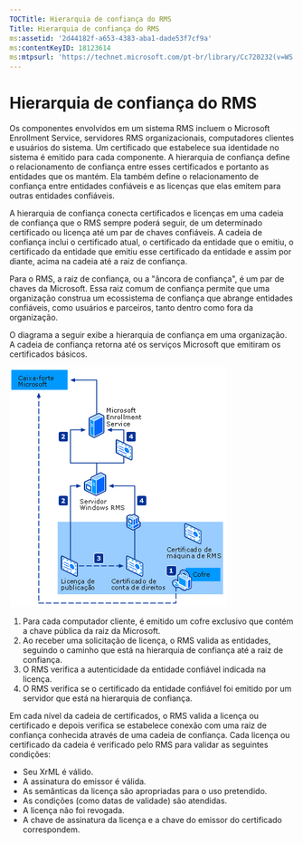 ```yaml
---
TOCTitle: Hierarquia de confiança do RMS
Title: Hierarquia de confiança do RMS
ms:assetid: '2d44182f-a653-4383-aba1-dade53f7cf9a'
ms:contentKeyID: 18123614
ms:mtpsurl: 'https://technet.microsoft.com/pt-br/library/Cc720232(v=WS.10)'
---
```


Hierarquia de confiança do RMS
==============================

Os componentes envolvidos em um sistema RMS incluem o Microsoft Enrollment Service, servidores RMS organizacionais, computadores clientes e usuários do sistema. Um certificado que estabelece sua identidade no sistema é emitido para cada componente. A hierarquia de confiança define o relacionamento de confiança entre esses certificados e portanto as entidades que os mantém. Ela também define o relacionamento de confiança entre entidades confiáveis e as licenças que elas emitem para outras entidades confiáveis.

A hierarquia de confiança conecta certificados e licenças em uma cadeia de confiança que o RMS sempre poderá seguir, de um determinado certificado ou licença até um par de chaves confiáveis. A cadeia de confiança inclui o certificado atual, o certificado da entidade que o emitiu, o certificado da entidade que emitiu esse certificado da entidade e assim por diante, acima na cadeia até a raiz de confiança.

Para o RMS, a raiz de confiança, ou a "âncora de confiança", é um par de chaves da Microsoft. Essa raiz comum de confiança permite que uma organização construa um ecossistema de confiança que abrange entidades confiáveis, como usuários e parceiros, tanto dentro como fora da organização.

O diagrama a seguir exibe a hierarquia de confiança em uma organização. A cadeia de confiança retorna até os serviços Microsoft que emitiram os certificados básicos.

![](images/Cc720232.6c169175-94fb-4ec0-93bc-12748aae3ac4(WS.10).gif)  
1.  Para cada computador cliente, é emitido um cofre exclusivo que contém a chave pública da raiz da Microsoft.
2.  Ao receber uma solicitação de licença, o RMS valida as entidades, seguindo o caminho que está na hierarquia de confiança até a raiz de confiança.
3.  O RMS verifica a autenticidade da entidade confiável indicada na licença.
4.  O RMS verifica se o certificado da entidade confiável foi emitido por um servidor que está na hierarquia de confiança.

Em cada nível da cadeia de certificados, o RMS valida a licença ou certificado e depois verifica se estabelece conexão com uma raiz de confiança conhecida através de uma cadeia de confiança. Cada licença ou certificado da cadeia é verificado pelo RMS para validar as seguintes condições:

-   Seu XrML é válido.
-   A assinatura do emissor é válida.
-   As semânticas da licença são apropriadas para o uso pretendido.
-   As condições (como datas de validade) são atendidas.
-   A licença não foi revogada.
-   A chave de assinatura da licença e a chave do emissor do certificado correspondem.
